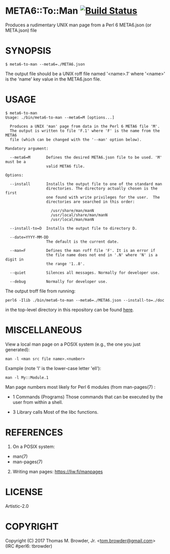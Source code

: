 # META6::To::Man  [![Build Status](https://travis-ci.org/tbrowder/META6-To-Man-Perl6.svg?branch=master)](https://travis-ci.org/tbrowder/META6-To-Man-Perl6)

Produces a rudimentary UNIX man page from a Perl 6 META6.json (or META.json) file

# SYNOPSIS

```perl6
$ meta6-to-man --meta6=./META6.json
```

The output file should be a UNIX roff file named '\<name\>.1' where
'\<name\>' is the 'name' key value in the META6.json file.

# USAGE

```perl6
$ meta6-to-man
Usage: ./bin/meta6-to-man --meta6=M [options...]

  Produces a UNIX 'man' page from data in the Perl 6 META6 file 'M'.
  The output is written to file 'F.1' where 'F' is the name from the META6
  file (which can be changed with the '--man' option below).

Mandatory argument:

  --meta6=M       Defines the desired META6.json file to be used. 'M' must be a
                  valid META6 file.

Options:

  --install       Installs the output file to one of the standard man
                  directories. The directory actually chosen is the first
                  one found with write privileges for the user.  The
                  directories are searched in this order:

                    /usr/share/man/manN
                    /usr/local/share/man/manN
                    /usr/local/man/manN

  --install-to=D  Installs the output file to directory D.

  --date=YYYY-MM-DD
                  The default is the current date.

  --man=F         Defines the man roff file 'F'. It is an error if
                  the file name does not end in '.N' where 'N' is a digit in
                  the range '1..8'.

  --quiet         Silences all messages. Normally for developer use.

  --debug         Normally for developer use.

```

The output troff file from running:

```
perl6 -Ilib ./bin/meta6-to-man --meta6=./META6.json --install-to=./doc
```

in the top-level directory in this repository can be found [here](./doc/META6::To::Man.1).

# MISCELLANEOUS

View a local man page on a POSIX system (e.g., the one you just generated):

```perl6
man -l <man src file name>.<number>
```
Example (note 'l' is the lower-case letter 'ell'):

```perl6
man -l My::Module.1
```

Man page numbers most likely for Perl 6 modules (from man-pages(7) :

+ 1 Commands (Programs)
	Those commands that can be executed by the user from within a shell.

+ 3 Library calls
	Most of the libc functions.

# REFERENCES

1. On a POSIX system:

  + man(7)
  + man-pages(7)

2. Writing man pages: https://liw.fi/manpages

# LICENSE

Artistic-2.0

# COPYRIGHT

Copyright (C) 2017 Thomas M. Browder, Jr. <<tom.browder@gmail.com>> (IRC #perl6: tbrowder)
